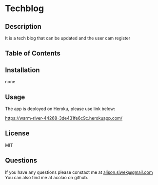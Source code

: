 # Techblog

## Description

It is a tech blog that can be updated and the user cam register

## Table of Contents
  
## Installation

none

## Usage

The app is deployed on Heroku, please use link below:

https://warm-river-44268-3de431fe6c9c.herokuapp.com/

## License

MIT

## Questions

If you have any questions please constact me at alison.siwek@gmail.com
You can also find me at acolao on github.